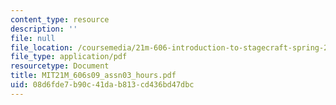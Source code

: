 ```yaml
---
content_type: resource
description: ''
file: null
file_location: /coursemedia/21m-606-introduction-to-stagecraft-spring-2009/08d6fde7b90c41dab813cd436bd47dbc_MIT21M_606s09_assn03_hours.pdf
file_type: application/pdf
resourcetype: Document
title: MIT21M_606s09_assn03_hours.pdf
uid: 08d6fde7-b90c-41da-b813-cd436bd47dbc
---
```

